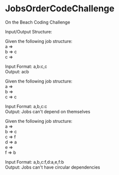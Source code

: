 # JobsOrderCodeChallenge
On the Beach Coding Challenge

Input/Output Structure:

Given the following job structure: <br />
  a =>  
  b => c  
  c =>

Input Format: a,b:c,c <br />
Output: acb

Given the following job structure: <br />
  a =>  
  b =>  
  c => c

Input Format: a,b,c:c <br />
Output: Jobs can't depend on themselves

Given the following job structure: <br />
a => <br />
b => c <br />
c => f <br />
d => a <br />
e => <br />
f => b

Input Format: a,b,c:f,d:a,e,f:b <br />
Output: Jobs can't have circular dependencies

